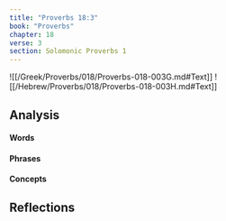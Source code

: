 ```yaml
---
title: "Proverbs 18:3"
book: "Proverbs"
chapter: 18
verse: 3
section: Solomonic Proverbs 1
---
```

![[/Greek/Proverbs/018/Proverbs-018-003G.md#Text]]
![[/Hebrew/Proverbs/018/Proverbs-018-003H.md#Text]]

## Analysis

#### Words

#### Phrases

#### Concepts

## Reflections
